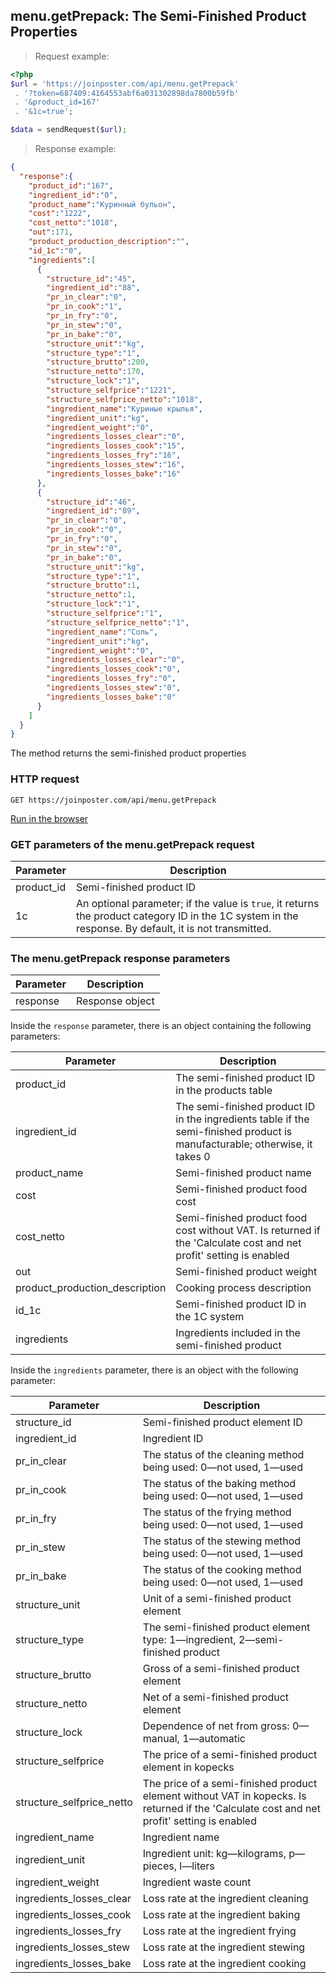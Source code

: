 ## menu.getPrepack: The Semi-Finished Product Properties

> Request example:

```php
<?php
$url = 'https://joinposter.com/api/menu.getPrepack'
 . '?token=687409:4164553abf6a031302898da7800b59fb'
 . '&product_id=167'
 . '&1c=true';

$data = sendRequest($url);
```

> Response example:

```json
{  
  "response":{  
    "product_id":"167",
    "ingredient_id":"0",
    "product_name":"Куринный бульон",
    "cost":"1222",
    "cost_netto":"1018",
    "out":171,
    "product_production_description":"",
    "id_1c":"0",
    "ingredients":[  
      {  
        "structure_id":"45",
        "ingredient_id":"88",
        "pr_in_clear":"0",
        "pr_in_cook":"1",
        "pr_in_fry":"0",
        "pr_in_stew":"0",
        "pr_in_bake":"0",
        "structure_unit":"kg",
        "structure_type":"1",
        "structure_brutto":200,
        "structure_netto":170,
        "structure_lock":"1",
        "structure_selfprice":"1221",
        "structure_selfprice_netto":"1018",
        "ingredient_name":"Куриные крылья",
        "ingredient_unit":"kg",
        "ingredient_weight":"0",
        "ingredients_losses_clear":"0",
        "ingredients_losses_cook":"15",
        "ingredients_losses_fry":"16",
        "ingredients_losses_stew":"16",
        "ingredients_losses_bake":"16"
      },
      {  
        "structure_id":"46",
        "ingredient_id":"89",
        "pr_in_clear":"0",
        "pr_in_cook":"0",
        "pr_in_fry":"0",
        "pr_in_stew":"0",
        "pr_in_bake":"0",
        "structure_unit":"kg",
        "structure_type":"1",
        "structure_brutto":1,
        "structure_netto":1,
        "structure_lock":"1",
        "structure_selfprice":"1",
        "structure_selfprice_netto":"1",
        "ingredient_name":"Соль",
        "ingredient_unit":"kg",
        "ingredient_weight":"0",
        "ingredients_losses_clear":"0",
        "ingredients_losses_cook":"0",
        "ingredients_losses_fry":"0",
        "ingredients_losses_stew":"0",
        "ingredients_losses_bake":"0"
      }
    ]
  }
}
```

The method returns the semi-finished product properties

### HTTP request

`GET https://joinposter.com/api/menu.getPrepack`

[Run in the browser](https://joinposter.com/api/menu.getPrepack?token=687409:4164553abf6a031302898da7800b59fb&product_id=167&1c=true&format=xml)

### GET parameters of the menu.getPrepack request

Parameter | Description
--------- | -----------
product_id | Semi-finished product ID
1c | An optional parameter; if the value is `true`, it returns the product category ID in the 1C system in the response. By default, it is not transmitted.

### The menu.getPrepack response parameters

Parameter | Description
--------- | -----------
response | Response object

Inside the `response` parameter, there is an object containing the following parameters:

Parameter | Description
--------- | -----------
product_id | The semi-finished product ID in the products table
ingredient_id | The semi-finished product ID in the ingredients table if the semi-finished product is manufacturable; otherwise, it takes 0
product_name | Semi-finished product name
cost | Semi-finished product food cost
cost_netto | Semi-finished product food cost without VAT. Is returned if the 'Calculate cost and net profit' setting is enabled
out | Semi-finished product weight
product_production_description | Cooking process description
id_1c | Semi-finished product ID in the 1C system
ingredients | Ingredients included in the semi-finished product

Inside the `ingredients` parameter, there is an object with the following parameter:

Parameter | Description
--------- | -----------
structure_id | Semi-finished product element ID
ingredient_id | Ingredient ID
pr_in_clear | The status of the cleaning method being used: 0—not used, 1—used
pr_in_cook | The status of the baking method being used: 0—not used, 1—used
pr_in_fry | The status of the frying method being used: 0—not used, 1—used
pr_in_stew | The status of the stewing method being used: 0—not used, 1—used
pr_in_bake | The status of the cooking method being used: 0—not used, 1—used
structure_unit | Unit of a semi-finished product element
structure_type | The semi-finished product element type: 1—ingredient, 2—semi-finished product
structure_brutto | Gross of a semi-finished product element
structure_netto | Net of a semi-finished product element
structure_lock | Dependence of net from gross: 0—manual, 1—automatic
structure_selfprice | The price of a semi-finished product element in kopecks
structure_selfprice_netto | The price of a semi-finished product element without VAT in kopecks. Is returned if the 'Calculate cost and net profit' setting is enabled
ingredient_name | Ingredient name
ingredient_unit | Ingredient unit: kg—kilograms, p—pieces, l—liters
ingredient_weight | Ingredient waste count
ingredients_losses_clear | Loss rate at the ingredient cleaning
ingredients_losses_cook | Loss rate at the ingredient baking
ingredients_losses_fry | Loss rate at the ingredient frying
ingredients_losses_stew | Loss rate at the ingredient stewing
ingredients_losses_bake | Loss rate at the ingredient cooking

